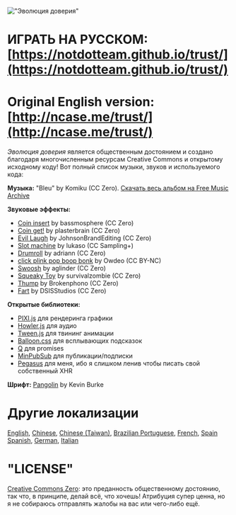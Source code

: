 !["Эволюция доверия"](https://i.imgur.com/kde760y.png)

# ИГРАТЬ НА РУССКОМ: [https://notdotteam.github.io/trust/](https://notdotteam.github.io/trust/)
# Original English version: [http://ncase.me/trust/](http://ncase.me/trust/)

*Эволюция доверия* является общественным достоянием и создано благодаря многочисленным ресурсам Creative Commons и открытому исходному коду! Вот полный список музыки, звуков и используемого кода:

**Музыка:** "Bleu" by Komiku (CC Zero). [Скачать весь альбом на Free Music Archive](http://freemusicarchive.org/music/Komiku/Its_time_for_adventure_/)

**Звуковые эффекты:**

* [Coin insert](https://freesound.org/people/bassmosphere/sounds/384700/) by bassmosphere (CC Zero)
* [Coin get!](https://freesound.org/people/plasterbrain/sounds/242857/) by plasterbrain (CC Zero)
* [Evil Laugh](https://freesound.org/people/JohnsonBrandEditing/sounds/173933/) by JohnsonBrandEditing (CC Zero)
* [Slot machine](https://freesound.org/people/lukaso/sounds/69689/) by lukaso (CC Sampling+)
* [Drumroll](https://freesound.org/people/adriann/sounds/191718/) by adriann (CC Zero)
* [click plink pop boop bonk](https://freesound.org/people/Owdeo/sounds/116653/) by Owdeo (CC BY-NC)
* [Swoosh](https://freesound.org/people/aglinder/sounds/264468/) by aglinder (CC Zero)
* [Squeaky Toy](https://freesound.org/people/survivalzombie/sounds/240015/) by survivalzombie (CC Zero)
* [Thump](https://freesound.org/people/Brokenphono/sounds/344149/) by Brokenphono (CC Zero)
* [Fart](https://freesound.org/people/DSISStudios/sounds/241000/) by DSISStudios (CC Zero)

**Открытые библиотеки:**

* [PIXI.js](http://www.pixijs.com/) для рендеринга графики
* [Howler.js](https://howlerjs.com/) для аудио
* [Tween.js](http://www.createjs.com/tweenjs) для твининг анимации
* [Balloon.css](https://kazzkiq.github.io/balloon.css/) для всплывающих подсказок
* [Q](https://github.com/kriskowal/q/) для promises
* [MinPubSub](https://github.com/daniellmb/MinPubSub) для публикации/подписки
* [Pegasus](https://github.com/typicode/pegasus) для меня, ибо я слишком ленив чтобы писать свой собственный XHR

**Шрифт:** [Pangolin](https://fonts.google.com/specimen/Pangolin) by Kevin Burke

# Другие локализации

[English](http://ncase.me/trust/),
[Chinese](http://sekai.co/trust/),
[Chinese (Taiwan)](https://audreyt.github.io/trust-zh-TW/),
[Brazilian Portuguese](https://brunolemos.github.io/trust/),
[French](https://ayowel.github.io/trust/),
[Spain Spanish](https://ccamara.github.io/trust/),
[German](https://jkoelling.github.io/trust/),
[Italian](https://lvdt.github.io/trust/)

# "LICENSE"

[Creative Commons Zero](https://github.com/ncase/trust/blob/gh-pages/LICENSE): 
это преданность общественному достоянию, так что, в принципе, делай всё, что хочешь! Атрибуция супер ценна, но я не собираюсь отправлять жалобы на вас или чего-либо ещё.